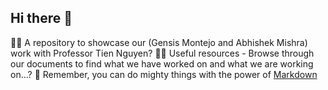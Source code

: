 ## Hi there 👋


🙋‍♀️ A repository to showcase our (Gensis Montejo and Abhishek Mishra) work with Professor Tien Nguyen?
👩‍💻 Useful resources - Browse through our documents to find what we have worked on and what we are working on...?
🧙 Remember, you can do mighty things with the power of [Markdown](https://docs.github.com/github/writing-on-github/getting-started-with-writing-and-formatting-on-github/basic-writing-and-formatting-syntax)
